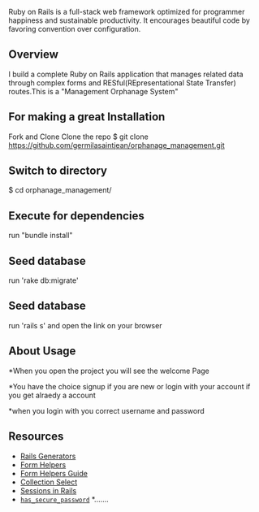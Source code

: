 
 Ruby on Rails is a full-stack web framework optimized for programmer happiness and sustainable productivity. It encourages beautiful code by favoring convention over configuration.


## Overview
I build a complete Ruby on Rails application that manages related data through complex forms and  RESful(REpresentational State Transfer) routes.This is a "Management Orphanage System"


## For making a great Installation
Fork and Clone
Clone the repo $ git clone https://github.com/germilasaintjean/orphanage_management.git

## Switch to directory
$ cd orphanage_management/

## Execute for dependencies
run "bundle install"

## Seed database
run 'rake db:migrate'

## Seed database
run 'rails s' and open the link on your browser

## About Usage
*When you open the project you will see the welcome Page 


*You have the choice signup if you are new or login with your account if you get alraedy a account

*when you login with you correct username and password 

## Resources
* [Rails Generators](http://guides.rubyonrails.org/generators.html)
* [Form Helpers](http://api.rubyonrails.org/classes/ActionView/Helpers/FormHelper.html)
* [Form Helpers Guide](http://guides.rubyonrails.org/form_helpers.html)
* [Collection Select](http://stackoverflow.com/questions/8907867/can-someone-explain-collection-select-to-me-in-clear-simple-terms)
* [Sessions in Rails](http://guides.rubyonrails.org/security.html#sessions)
* [`has_secure_password`](http://api.rubyonrails.org/classes/ActiveModel/SecurePassword/ClassMethods.html)
*.......